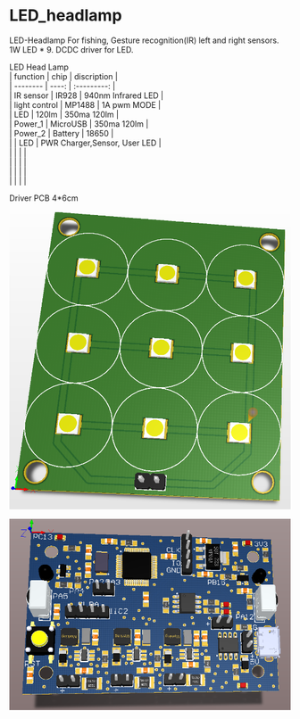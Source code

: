 # LED_headlamp
LED-Headlamp For fishing, Gesture recognition(IR) left and right sensors. 1W LED * 9.  DCDC driver for LED.                

LED Head Lamp                                      
| function       | chip     | discription                       |                  
| --------       | ----:    | :---------:                       |             
| IR sensor      | IR928    | 940nm Infrared LED                |               
| light control  | MP1488   | 1A pwm MODE                       |       
| LED            | 120lm    | 350ma 120lm                       |           
| Power_1        | MicroUSB | 350ma 120lm                       |          
| Power_2        | Battery  | 18650                             |           
|                | LED      | PWR Charger,Sensor, User LED      |             
|         |    |                               |             
|         |    |                              |             
|        |   |                              |             
|         |    |                            |             

Driver PCB 4*6cm


                

![image](https://github.com/xiaoqianzi15/LED_headlamp/blob/master/pic/LED.png)       

![image](https://github.com/xiaoqianzi15/LED_headlamp/blob/master/pic/Driver.png)
          
